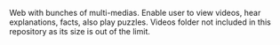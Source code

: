Web with bunches of multi-medias. Enable user to view videos, hear explanations, facts, also play puzzles. 
Videos folder not included in this repository as its size is out of the limit.
